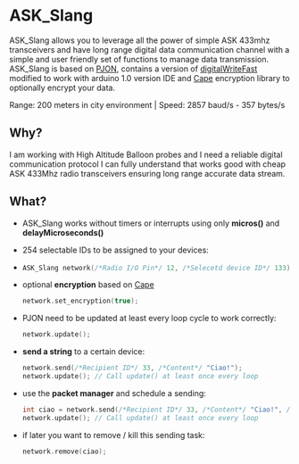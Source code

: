 ASK_Slang 
====
ASK_Slang allows you to leverage all the power of simple ASK 433mhz transceivers and have long range digital data communication channel with a simple and user friendly set of functions to manage data transmission. ASK_Slang is based on [PJON](https://github.com/gioblu/PJON), contains a version of [digitalWriteFast](https://github.com/mpflaga/Arduino-digitalWriteFast) modified to work with arduino 1.0 version IDE and [Cape](https://github.com/gioblu/Cape) encryption library to optionally encrypt your data.

Range: 200 meters in city environment | Speed: 2857 baud/s - 357 bytes/s

## Why?
I am working with High Altitude Balloon probes and I need a reliable digital communication protocol I can fully understand that works good with cheap ASK 433Mhz radio transceivers ensuring long range accurate data stream.

## What?

* ASK_Slang works without timers or interrupts using only **micros()** and **delayMicroseconds()**
* 254 selectable IDs to be assigned to your devices:
* 
  ```cpp  
  ASK_Slang network(/*Radio I/O Pin*/ 12, /*Selecetd device ID*/ 133);
  ```
  
* optional **encryption** based on [Cape](https://github.com/gioblu/Cape)
  ```cpp
  network.set_encryption(true); 
  ```
* PJON need to be updated at least every loop cycle to work correctly:
  ```cpp
  network.update();
  ```
* **send a string** to a certain device:
  ```cpp
  network.send(/*Recipient ID*/ 33, /*Content*/ "Ciao!"); 
  network.update(); // Call update() at least once every loop 
  ```

* use the **packet manager** and schedule a sending:
  ```cpp
  int ciao = network.send(/*Recipient ID*/ 33, /*Content*/ "Ciao!", /*Interval*/ 1000); 
  network.update(); // Call update() at least once every loop 
  ```
* if later you want to remove / kill this sending task:

  ```cpp
  network.remove(ciao);
  ```
